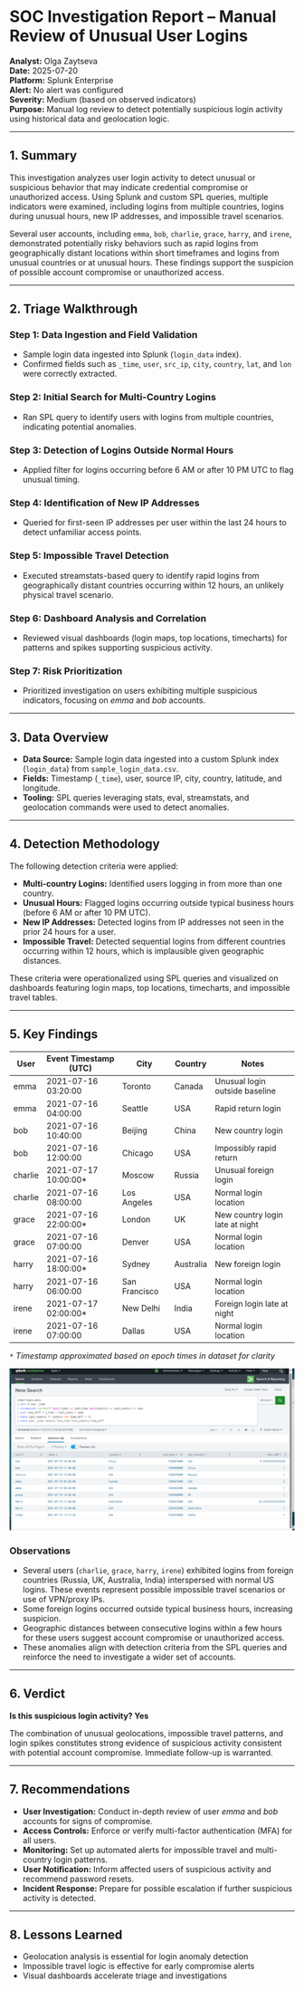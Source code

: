 # SOC Investigation Report – Manual Review of Unusual User Logins

**Analyst:** Olga Zaytseva  
**Date:** 2025-07-20  
**Platform:** Splunk Enterprise  
**Alert:** No alert was configured  
**Severity:** Medium (based on observed indicators)  
**Purpose:** Manual log review to detect potentially suspicious login activity using historical data and geolocation logic.

---

## 1. Summary

This investigation analyzes user login activity to detect unusual or suspicious behavior that may indicate credential compromise or unauthorized access. Using Splunk and custom SPL queries, multiple indicators were examined, including logins from multiple countries, logins during unusual hours, new IP addresses, and impossible travel scenarios.

Several user accounts, including `emma`, `bob`, `charlie`, `grace`, `harry`, and `irene`, demonstrated potentially risky behaviors such as rapid logins from geographically distant locations within short timeframes and logins from unusual countries or at unusual hours. These findings support the suspicion of possible account compromise or unauthorized access.

---

## 2. Triage Walkthrough

### Step 1: Data Ingestion and Field Validation  
- Sample login data ingested into Splunk (`login_data` index).  
- Confirmed fields such as `_time`, `user`, `src_ip`, `city`, `country`, `lat`, and `lon` were correctly extracted.

### Step 2: Initial Search for Multi-Country Logins  
- Ran SPL query to identify users with logins from multiple countries, indicating potential anomalies.

### Step 3: Detection of Logins Outside Normal Hours  
- Applied filter for logins occurring before 6 AM or after 10 PM UTC to flag unusual timing.

### Step 4: Identification of New IP Addresses  
- Queried for first-seen IP addresses per user within the last 24 hours to detect unfamiliar access points.

### Step 5: Impossible Travel Detection  
- Executed streamstats-based query to identify rapid logins from geographically distant countries occurring within 12 hours, an unlikely physical travel scenario.

### Step 6: Dashboard Analysis and Correlation  
- Reviewed visual dashboards (login maps, top locations, timecharts) for patterns and spikes supporting suspicious activity.

### Step 7: Risk Prioritization  
- Prioritized investigation on users exhibiting multiple suspicious indicators, focusing on *emma* and *bob* accounts.

---

## 3. Data Overview

- **Data Source:** Sample login data ingested into a custom Splunk index (`login_data`) from `sample_login_data.csv`.  
- **Fields:** Timestamp (`_time`), user, source IP, city, country, latitude, and longitude.  
- **Tooling:** SPL queries leveraging stats, eval, streamstats, and geolocation commands were used to detect anomalies.  

---

## 4. Detection Methodology

The following detection criteria were applied:

- **Multi-country Logins:** Identified users logging in from more than one country.  
- **Unusual Hours:** Flagged logins occurring outside typical business hours (before 6 AM or after 10 PM UTC).  
- **New IP Addresses:** Detected logins from IP addresses not seen in the prior 24 hours for a user.  
- **Impossible Travel:** Detected sequential logins from different countries occurring within 12 hours, which is implausible given geographic distances.

These criteria were operationalized using SPL queries and visualized on dashboards featuring login maps, top locations, timecharts, and impossible travel tables.

---

## 5. Key Findings

| User    | Event Timestamp (UTC) | City          | Country   | Notes                           |
| ------- | --------------------- | ------------- | --------- | ------------------------------- |
| emma    | 2021-07-16 03:20:00   | Toronto       | Canada    | Unusual login outside baseline  |
| emma    | 2021-07-16 04:00:00   | Seattle       | USA       | Rapid return login              |
| bob     | 2021-07-16 10:40:00   | Beijing       | China     | New country login               |
| bob     | 2021-07-16 12:00:00   | Chicago       | USA       | Impossibly rapid return         |
| charlie | 2021-07-17 10:00:00\* | Moscow        | Russia    | Unusual foreign login           |
| charlie | 2021-07-16 08:00:00   | Los Angeles   | USA       | Normal login location           |
| grace   | 2021-07-16 22:00:00\* | London        | UK        | New country login late at night |
| grace   | 2021-07-16 07:00:00   | Denver        | USA       | Normal login location           |
| harry   | 2021-07-16 18:00:00\* | Sydney        | Australia | New foreign login               |
| harry   | 2021-07-16 06:00:00   | San Francisco | USA       | Normal login location           |
| irene   | 2021-07-17 02:00:00\* | New Delhi     | India     | Foreign login late at night     |
| irene   | 2021-07-16 07:00:00   | Dallas        | USA       | Normal login location           |

`*`  *Timestamp approximated based on epoch times in dataset for clarity*

![06_impossible_travel](https://github.com/LogLogic/SIEMDashboardsDetectionEngineering/blob/main/DetectingUnusualUserLoginsSplunk/screenshots/06_impossible_travel.png)

### Observations

- Several users (`charlie`, `grace`, `harry`, `irene`) exhibited logins from foreign countries (Russia, UK, Australia, India) interspersed with normal US logins. These events represent possible impossible travel scenarios or use of VPN/proxy IPs.
- Some foreign logins occurred outside typical business hours, increasing suspicion.
- Geographic distances between consecutive logins within a few hours for these users suggest account compromise or unauthorized access.
- These anomalies align with detection criteria from the SPL queries and reinforce the need to investigate a wider set of accounts.

---

## 6. Verdict
**Is this suspicious login activity? Yes**

The combination of unusual geolocations, impossible travel patterns, and login spikes constitutes strong evidence of suspicious activity consistent with potential account compromise. Immediate follow-up is warranted.

---

## 7. Recommendations

- **User Investigation:** Conduct in-depth review of user *emma* and *bob* accounts for signs of compromise.  
- **Access Controls:** Enforce or verify multi-factor authentication (MFA) for all users.  
- **Monitoring:** Set up automated alerts for impossible travel and multi-country login patterns.  
- **User Notification:** Inform affected users of suspicious activity and recommend password resets.  
- **Incident Response:** Prepare for possible escalation if further suspicious activity is detected.

---

## 8. Lessons Learned
- Geolocation analysis is essential for login anomaly detection
- Impossible travel logic is effective for early compromise alerts
- Visual dashboards accelerate triage and investigations
